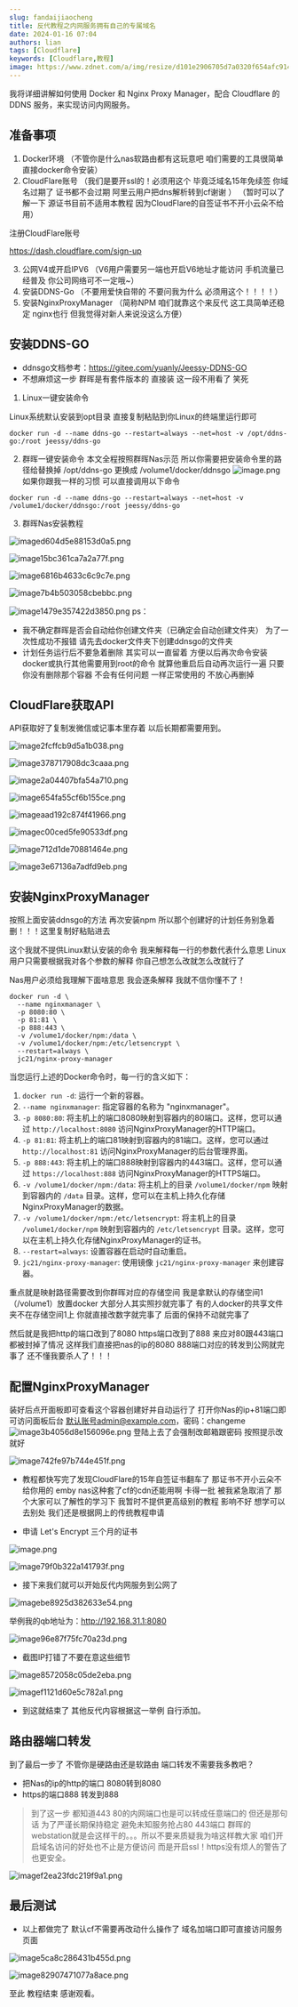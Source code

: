 ```yaml
---
slug: fandaijiaocheng
title: 反代教程之内网服务拥有自己的专属域名
date: 2024-01-16 07:04
authors: lian
tags: [Cloudflare]
keywords: [Cloudflare,教程]
image: https://www.zdnet.com/a/img/resize/d101e2906705d7a0320f654afc914fd1c3631443/2020/01/13/7b52414d-132a-4ef9-b050-0f16e37f433b/npm.png?auto=webp&width=1280
---
```


我将详细讲解如何使用 Docker 和 Nginx Proxy Manager，配合 Cloudflare 的 DDNS 服务，来实现访问内网服务。

<!-- truncate -->

## 准备事项

1. Docker环境 
（不管你是什么nas软路由都有这玩意吧 咱们需要的工具很简单 直接docker命令安装）
2. CloudFlare账号
（我们是要开ssl的！必须用这个 毕竟泛域名15年免续签 你域名过期了 证书都不会过期 阿里云用户把dns解析转到cf谢谢 ）
（暂时可以了解一下 源证书目前不适用本教程 因为CloudFlare的自签证书不开小云朵不给用）

注册CloudFlare账号

 https://dash.cloudflare.com/sign-up

3. 公网V4或开启IPV6
（V6用户需要另一端也开启V6地址才能访问 手机流量已经普及 你公司网络可不一定哦~）
4. 安装DDNS-Go
（不要用爱快自带的 不要问我为什么 必须用这个！！！！）
5. 安装NginxProxyManager
（简称NPM 咱们就靠这个来反代 这工具简单还稳定 nginx也行 但我觉得对新人来说没这么方便）
## 安装DDNS-GO

- ddnsgo文档参考：https://gitee.com/yuanly/Jeessy-DDNS-GO
- 不想麻烦这一步 群晖是有套件版本的 直接装 这一段不用看了 笑死
1. Linux一键安装命令

Linux系统默认安装到opt目录 直接复制粘贴到你Linux的终端里运行即可
```
docker run -d --name ddns-go --restart=always --net=host -v /opt/ddns-go:/root jeessy/ddns-go
```


2. 群晖一键安装命令
本文全程按照群晖Nas示范 所以你需要把安装命令里的路径给替换掉
/opt/ddns-go 更换成 /volume1/docker/ddnsgo
![image.png](https://i.darklotus.cn/images/2024/04/17/202404171137637.png)
如果你跟我一样的习惯 可以直接调用以下命令

```
docker run -d --name ddns-go --restart=always --net=host -v /volume1/docker/ddnsgo:/root jeessy/ddns-go
```

3. 群晖Nas安装教程

![imaged604d5e88153d0a5.png](https://i.darklotus.cn/images/2024/04/17/202404171137186.png)

![image15bc361ca7a2a77f.png](https://i.darklotus.cn/images/2024/04/17/202404171137696.png)

![image6816b4633c6c9c7e.png](https://i.darklotus.cn/images/2024/04/17/202404171137137.png)

![image7b4b503058cbebbc.png](https://i.darklotus.cn/images/2024/04/17/202404171137562.png)

![image1479e357422d3850.png](https://i.darklotus.cn/images/2024/04/17/202404171137012.png)
ps：

- 我不确定群晖是否会自动给你创建文件夹（已确定会自动创建文件夹）  为了一次性成功不报错 请先去docker文件夹下创建ddnsgo的文件夹
- 计划任务运行后不要急着删除 其实可以一直留着 方便以后再次命令安装docker或执行其他需要用到root的命令 就算他重启后自动再次运行一遍 只要你没有删除那个容器 不会有任何问题 一样正常使用的 不放心再删掉
## CloudFlare获取API
API获取好了复制发微信或记事本里存着 以后长期都需要用到。

![image2fcffcb9d5a1b038.png](https://i.darklotus.cn/images/2024/04/17/202404171137577.png)

![image378717908dc3caaa.png](https://i.darklotus.cn/images/2024/04/17/202404171137610.png)

![image2a04407bfa54a710.png](https://i.darklotus.cn/images/2024/04/17/202404171137661.png)

![image654fa55cf6b155ce.png](https://i.darklotus.cn/images/2024/04/17/202404171137041.png)

![imageaad192c874f41966.png](https://i.darklotus.cn/images/2024/04/17/202404171137035.png)

![imagec00ced5fe90533df.png](https://i.darklotus.cn/images/2024/04/17/202404171137034.png)

![image712d1de70881464e.png](https://i.darklotus.cn/images/2024/04/17/202404171137210.png)

![image3e67136a7adfd9eb.png](https://i.darklotus.cn/images/2024/04/17/202404171137658.png)



## 安装NginxProxyManager
按照上面安装ddnsgo的方法 再次安装npm 所以那个创建好的计划任务别急着删！！！这里复制好粘贴进去

这个我就不提供Linux默认安装的命令 我来解释每一行的参数代表什么意思
Linux用户只需要根据我对各个参数的解释 你自己想怎么改就怎么改就行了

Nas用户必须给我理解下面啥意思 我会逐条解释 我就不信你懂不了！

```
docker run -d \
  --name nginxmanager \
  -p 8080:80 \
  -p 81:81 \
  -p 888:443 \
  -v /volume1/docker/npm:/data \
  -v /volume1/docker/npm:/etc/letsencrypt \
  --restart=always \
  jc21/nginx-proxy-manager
```
当您运行上述的Docker命令时，每一行的含义如下：

1. `docker run -d`: 运行一个新的容器。
2. `--name nginxmanager`: 指定容器的名称为 "nginxmanager"。
3. `-p 8080:80`: 将主机上的端口8080映射到容器内的80端口。这样，您可以通过 `http://localhost:8080` 访问NginxProxyManager的HTTP端口。
4. `-p 81:81`: 将主机上的端口81映射到容器内的81端口。这样，您可以通过 `http://localhost:81` 访问NginxProxyManager的后台管理界面。
5. `-p 888:443`: 将主机上的端口888映射到容器内的443端口。这样，您可以通过 `https://localhost:888` 访问NginxProxyManager的HTTPS端口。
6. `-v /volume1/docker/npm:/data`: 将主机上的目录 `/volume1/docker/npm` 映射到容器内的 `/data` 目录。这样，您可以在主机上持久化存储NginxProxyManager的数据。
7. `-v /volume1/docker/npm:/etc/letsencrypt`: 将主机上的目录 `/volume1/docker/npm` 映射到容器内的 `/etc/letsencrypt` 目录。这样，您可以在主机上持久化存储NginxProxyManager的证书。
8. `--restart=always`: 设置容器在启动时自动重启。
9. `jc21/nginx-proxy-manager`: 使用镜像 `jc21/nginx-proxy-manager` 来创建容器。

重点就是映射路径需要改到你群晖对应的存储空间 我是拿默认的存储空间1（/volume1）放置docker 大部分人其实照抄就完事了 有的人docker的共享文件夹不在存储空间1上 你就直接改数字就完事了 后面的保持不动就完事了

然后就是我把http的端口改到了8080 https端口改到了888 来应对80跟443端口都被封掉了情况 这样我们直接把nas的ip的8080 888端口对应的转发到公网就完事了 还不懂我要杀人了！！！

## 配置NginxProxyManager
装好后点开面板即可查看这个容器创建好并自动运行了
打开你Nas的ip+81端口即可访问面板后台
默认账号admin@example.com，密码：changeme
![image3b4056d8e156096e.png](https://i.darklotus.cn/images/2024/04/17/202404171137159.png)
登陆上去了会强制改邮箱跟密码 按照提示改就好

![image742fe97b744e451f.png](https://i.darklotus.cn/images/2024/04/17/202404171137927.png)

- 教程都快写完了发现CloudFlare的15年自签证书翻车了 那证书不开小云朵不给你用的 emby nas这种套了cf的cdn还能用啊 卡得一批 被我紧急取消了 那个大家可以了解性的学习下 我暂时不提供更高级别的教程 影响不好 想学可以去别处 我们还是根据网上的传统教程申请

- 申请 Let's Encrypt 三个月的证书

![image.png](https://i.darklotus.cn/images/2024/04/17/202404171137291.png)

![image79f0b322a141793f.png](https://i.darklotus.cn/images/2024/04/17/202404171137931.png)


- 接下来我们就可以开始反代内网服务到公网了

![imagebe8925d382633e54.png](https://i.darklotus.cn/images/2024/04/17/202404171138531.png)

举例我的qb地址为：http://192.168.31.1:8080

![image96e87f75fc70a23d.png](https://i.darklotus.cn/images/2024/04/17/202404171138149.png)

- 截图IP打错了不要在意这些细节

![image8572058c05de2eba.png](https://i.darklotus.cn/images/2024/04/17/202404171138614.png)

![imagef1121d60e5c782a1.png](https://i.darklotus.cn/images/2024/04/17/202404171138371.png)
- 到这就结束了 其他反代内容根据这一举例 自行添加。

## 路由器端口转发
到了最后一步了 不管你是硬路由还是软路由 端口转发不需要我多教吧？
- 把Nas的ip的http的端口 8080转到8080
- https的端口888 转发到888


> 到了这一步 都知道443 80的内网端口也是可以转成任意端口的 但还是那句话 为了严谨长期保持稳定 避免未知服务抢占80 443端口 群晖的webstation就是会这样干的。。。所以不要来质疑我为啥这样教大家 咱们开启域名访问的好处也不止是方便访问 而是开启ssl！https没有烦人的警告了也更安全。

![imagef2ea23fdc219f9a1.png](https://i.darklotus.cn/images/2024/04/17/202404171138587.png)

## 最后测试

- 以上都做完了 默认cf不需要再改动什么操作了 域名加端口即可直接访问服务页面



![image5ca8c286431b455d.png](https://i.darklotus.cn/images/2024/04/17/202404171138711.png)

![image82907471077a8ace.png](https://i.darklotus.cn/images/2024/04/17/202404171138853.png)

至此 教程结束 感谢观看。
